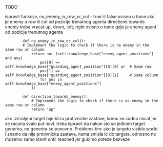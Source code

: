 TODO:

ispravit funkcije, 
no_enemy_in_row_or_col - true ili false ovisno o tome ako je enemy u row ili col od pozicije trenutnog agenta
directions towards enemy treba vracat up, down, left, right ovisno o tome gdje je enemy agent od pozicije trenutnog agenta 
```
        def no_enemy_in_row_or_col():
        # Implement the logic to check if there is no enemy in the same row or column
            return not (self.knowledge_base["enemy_agent_positions"] and any(
                pos[0] == self.knowledge_base["guarding_agent_position"][0][0] or  # Same row
                pos[1] == self.knowledge_base["guarding_agent_position"][0][1]     # Same column
                for pos in self.knowledge_base["enemy_agent_positions"]
            ))
        
        def direction_towards_enemy():
            # Implement the logic to check if there is no enemy in the same row or column
            return "up"
```


ako izmisljeni target nije blizu protivnicke zastave, krenu se cudno micat jer se racuna svaki put novi. treba ispravit da nakon sto se jednom target generira, ne generira se ponovno.
Problems tim: ako je targetu visible world i znamo da nije protivnicka zastava, nema smisla ic do targeta, odnosno ne mozemo samo stavit until reached jer gubimo poteze bezveze
